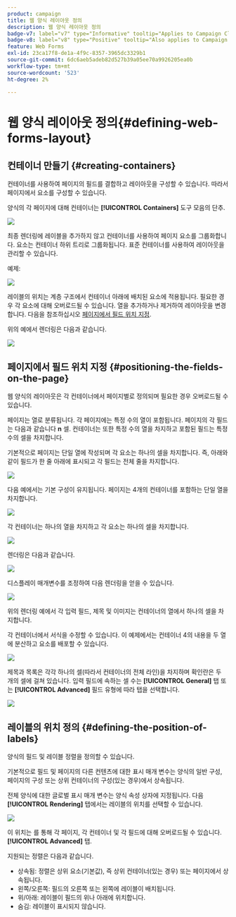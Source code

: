 ```yaml
---
product: campaign
title: 웹 양식 레이아웃 정의
description: 웹 양식 레이아웃 정의
badge-v7: label="v7" type="Informative" tooltip="Applies to Campaign Classic v7"
badge-v8: label="v8" type="Positive" tooltip="Also applies to Campaign v8"
feature: Web Forms
exl-id: 23ca17f8-de1a-4f9c-8357-3965dc3329b1
source-git-commit: 6dc6aeb5adeb82d527b39a05ee70a9926205ea0b
workflow-type: tm+mt
source-wordcount: '523'
ht-degree: 2%

---
```


# 웹 양식 레이아웃 정의{#defining-web-forms-layout}



## 컨테이너 만들기 {#creating-containers}

컨테이너를 사용하여 페이지의 필드를 결합하고 레이아웃을 구성할 수 있습니다. 따라서 페이지에서 요소를 구성할 수 있습니다.

양식의 각 페이지에 대해 컨테이너는 **[!UICONTROL Containers]** 도구 모음의 단추.

![](assets/s_ncs_admin_survey_containers_add.png)

최종 렌더링에 레이블을 추가하지 않고 컨테이너를 사용하여 페이지 요소를 그룹화합니다. 요소는 컨테이너 하위 트리로 그룹화됩니다. 표준 컨테이너를 사용하여 레이아웃을 관리할 수 있습니다.

예제:

![](assets/s_ncs_admin_survey_containers_std_arbo.png)

레이블의 위치는 계층 구조에서 컨테이너 아래에 배치된 요소에 적용됩니다. 필요한 경우 각 요소에 대해 오버로드될 수 있습니다. 열을 추가하거나 제거하여 레이아웃을 변경합니다. 다음을 참조하십시오 [페이지에서 필드 위치 지정](#positioning-the-fields-on-the-page).

위의 예에서 렌더링은 다음과 같습니다.

![](assets/s_ncs_admin_survey_containers_std_ex.png)

## 페이지에서 필드 위치 지정 {#positioning-the-fields-on-the-page}

웹 양식의 레이아웃은 각 컨테이너에서 페이지별로 정의되며 필요한 경우 오버로드될 수 있습니다.

페이지는 열로 분류됩니다. 각 페이지에는 특정 수의 열이 포함됩니다. 페이지의 각 필드는 다음과 같습니다 **n** 셀. 컨테이너는 또한 특정 수의 열을 차지하고 포함된 필드는 특정 수의 셀을 차지합니다.

기본적으로 페이지는 단일 열에 작성되며 각 요소는 하나의 셀을 차지합니다. 즉, 아래와 같이 필드가 한 줄 아래에 표시되고 각 필드는 전체 줄을 차지합니다.

![](assets/s_ncs_admin_survey_container_ex.png)

다음 예에서는 기본 구성이 유지됩니다. 페이지는 4개의 컨테이너를 포함하는 단일 열을 차지합니다.

![](assets/s_ncs_admin_survey_container_ex0.png)

각 컨테이너는 하나의 열을 차지하고 각 요소는 하나의 셀을 차지합니다.

![](assets/s_ncs_admin_survey_container_ex0a.png)

렌더링은 다음과 같습니다.

![](assets/s_ncs_admin_survey_container_ex0_rend.png)

디스플레이 매개변수를 조정하여 다음 렌더링을 얻을 수 있습니다.

![](assets/s_ncs_admin_survey_container_ex1_rend.png)

위의 렌더링 예에서 각 입력 필드, 제목 및 이미지는 컨테이너의 열에서 하나의 셀을 차지합니다.

각 컨테이너에서 서식을 수정할 수 있습니다. 이 예제에서는 컨테이너 4의 내용을 두 열에 분산하고 요소를 배포할 수 있습니다.

![](assets/s_ncs_admin_survey_container_ex2_rend.png)

제목과 목록은 각각 하나의 셀(따라서 컨테이너의 전체 라인)을 차지하며 확인란은 두 개의 셀에 걸쳐 있습니다. 입력 필드에 속하는 셀 수는 **[!UICONTROL General]** 탭 또는 **[!UICONTROL Advanced]** 필드 유형에 따라 탭을 선택합니다.

![](assets/s_ncs_admin_survey_container_ex2.png)

## 레이블의 위치 정의 {#defining-the-position-of-labels}

양식의 필드 및 레이블 정렬을 정의할 수 있습니다.

기본적으로 필드 및 페이지의 다른 컨텐츠에 대한 표시 매개 변수는 양식의 일반 구성, 페이지의 구성 또는 상위 컨테이너의 구성(있는 경우)에서 상속됩니다.

전체 양식에 대한 글로벌 표시 매개 변수는 양식 속성 상자에 지정됩니다. 다음 **[!UICONTROL Rendering]** 탭에서는 레이블의 위치를 선택할 수 있습니다.

![](assets/s_ncs_admin_survey_label_position.png)

이 위치는 를 통해 각 페이지, 각 컨테이너 및 각 필드에 대해 오버로드될 수 있습니다. **[!UICONTROL Advanced]** 탭.

지원되는 정렬은 다음과 같습니다.

* 상속됨: 정렬은 상위 요소(기본값), 즉 상위 컨테이너(있는 경우) 또는 페이지에서 상속됩니다.
* 왼쪽/오른쪽: 필드의 오른쪽 또는 왼쪽에 레이블이 배치됩니다.
* 위/아래: 레이블이 필드의 위나 아래에 위치합니다.
* 숨김: 레이블이 표시되지 않습니다.
